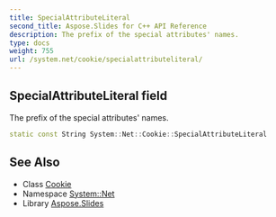 ```yaml
---
title: SpecialAttributeLiteral
second_title: Aspose.Slides for C++ API Reference
description: The prefix of the special attributes' names.
type: docs
weight: 755
url: /system.net/cookie/specialattributeliteral/
---
```

## SpecialAttributeLiteral field


The prefix of the special attributes' names.

```cpp
static const String System::Net::Cookie::SpecialAttributeLiteral
```

## See Also

* Class [Cookie](../)
* Namespace [System::Net](../../)
* Library [Aspose.Slides](../../../)
